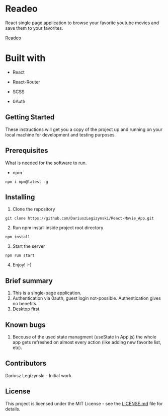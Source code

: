 # Readeo

React single page application to browse your favorite youtube movies and save them to your favorites.

[Readeo]

# Built with

* React

* React-Router

* SCSS

* 0Auth

## Getting Started

These instructions will get you a copy of the project up and running on your local machine for development and testing purposes.

## Prerequisites

What is needed for the software to run.

* npm

`npm i npm@latest -g`

## Installing

1. Clone the repository

`git clone https://github.com/DariuszLegizynski/React-Movie_App.git`

2. Run npm install inside project root directory

`npm install`

3. Start the server

`npm run start`

4. Enjoy! :-)

## Brief summary

1. This is a single-page application.
2. Authentication via 0auth, guest login not-possible. Authentication gives no benefits.
3. Desktop first.

## Known bugs

1. Becouse of the used state managment (useState in App.js) the whole app gets refreshed on almost every action (like adding new favorite list, etc).

## Contributors

Dariusz Legizynski - Initial work.

## License

This project is licensed under the MIT License - see the [LICENSE.md] file for details.

[Readeo]: https://readeo.netlify.app/
[LICENSE.md]: https://github.com/DariuszLegizynski/React-Movie_App/blob/master/LICENSE

